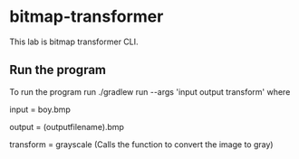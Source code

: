 # bitmap-transformer
 This lab is bitmap transformer CLI.
 
## Run the program
To run the program run ./gradlew run --args 'input output transform' where 

 input = boy.bmp

 output = (outputfilename).bmp

 transform = grayscale (Calls the function to convert the image to gray)
